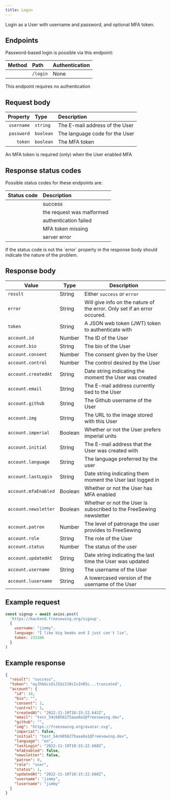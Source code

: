 ```yaml
---
title: Login
---
```


Login as a User with username and password, and optional MFA token.

## Endpoints

Password-based login is possible via this endpoint:

| Method    | Path | Authentication |
| --------: | :--- | :------------- |
| <Method post /> | `/login` | None |

<Note compact>This endpoint requires no authentication</Note>

## Request body

| Property    | Type     | Description |
| ----------: | :------- | :---------- |
| `username`  | `string` | The E-mail address of the User |
| `password`  | `boolean`| The language code for the User |
| `token`     | `boolean`| The MFA token |

<Note compact>An MFA token is required (only) when the User enabled MFA</Note>

## Response status codes

Possible status codes for these endpoints are:

| Status code | Description |
| ----------: | :---------- |
| <StatusCode status="201"/> | success |
| <StatusCode status="400"/> | the request was malformed |
| <StatusCode status="401"/> | authentication failed |
| <StatusCode status="403"/> | MFA token missing |
| <StatusCode status="500"/> | server error |

<Note>
If the status code is not <StatusCode status="200" /> the `error` property
in the response body should indicate the nature of the problem.
</Note>

## Response body

| Value               | Type     | Description |
| ------------------- | -------- | ----------- |
| `result`            | String | Either `success` or `error` |
| `error`             | String | Will give info on the nature of the error. Only set if an error occured. |
| `token`             | String | A JSON web token (JWT) token to authenticate with |
| `account.id`        | Number | The ID of the User |
| `account.bio`       | String | The bio of the User |
| `account.consent`   | Number | The consent given by the User |
| `account.control`   | Number | The control desired by the User |
| `account.createdAt` | String | Date string indicating the moment the User was created |
| `account.email`     | String | The E-mail address currently tied to the User |
| `account.github`    | String | The Github username of the User |
| `account.img`       | String | The URL to the image stored with this User |
| `account.imperial`  | Boolean| Whether or not the User prefers imperial units |
| `account.initial`   | String | The E-mail address that the User was created with |
| `account.language`  | String | The language preferred by the user |
| `account.lastLogin` | String | Date string indicating them moment the User last logged in |
| `account.mfaEnabled`| Boolean| Whether or not the User has MFA enabled |
| `account.newsletter`| Boolean| Whether or not the User is subscribed to the FreeSewing newsletter |
| `account.patron`    | Number | The level of patronage the user provides to FreeSewing |
| `account.role`      | String | The role of the User |
| `account.status`    | Number | The status of the user |
| `account.updatedAt` | String | Date string indicating the last time the User was updated |
| `account.username`  | String | The username of the User |
| `account.lusername` | String | A lowercased version of the username of the User |

## Example request

```js
const signup = await axios.post(
  'https://backend.freesewing.org/signup',
  {
    username: "jimmy",
    language: "I like big bewbs and I just can't lie",
    token: 231586
  }
)
```

## Example response
```200.json
{
  "result": "success",
  "token": "eyJhbGciOiJIUzI1NiIsInR5c...truncated",
  "account": {
    "id": 14,
    "bio": "",
    "consent": 1,
    "control": 1,
    "createdAt": "2022-11-19T18:15:22.642Z",
    "email": "test_54c6856275aaa8a1@freesewing.dev",
    "github": "",
    "img": "https://freesewing.org/avatar.svg",
    "imperial": false,
    "initial": "test_54c6856275aaa8a1@freesewing.dev",
    "language": "en",
    "lastLogin": "2022-11-19T18:15:22.668Z",
    "mfaEnabled": false,
    "newsletter": false,
    "patron": 0,
    "role": "user",
    "status": 1,
    "updatedAt": "2022-11-19T18:15:22.668Z",
    "username": "jimmy",
    "lusername": "jimmy"
  }
}
```
